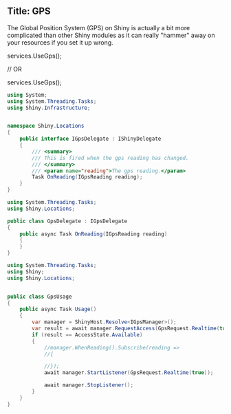Title: GPS
---

The Global Position System (GPS) on Shiny is actually a bit more complicated than other Shiny modules as it can really "hammer" away on your resources if you set it up wrong.

<?! PackageInfo "Shiny.Locations" "Shiny.Locations.IGpsManager" /?>

<?! Startup ?>
services.UseGps();

// OR

services.UseGps<GpsDelegate>();
<?!/ Startup ?>

```cs
using System;
using System.Threading.Tasks;
using Shiny.Infrastructure;


namespace Shiny.Locations
{
    public interface IGpsDelegate : IShinyDelegate
    {
        /// <summary>
        /// This is fired when the gps reading has changed. 
        /// </summary>
        /// <param name="reading">The gps reading.</param>
        Task OnReading(IGpsReading reading);
    }
}

```


```cs
using System.Threading.Tasks;
using Shiny.Locations;

public class GpsDelegate : IGpsDelegate
{
    public async Task OnReading(IGpsReading reading)
    {
    }
}
```

```cs
using System.Threading.Tasks;
using Shiny;
using Shiny.Locations;


public class GpsUsage
{
    public async Task Usage()
    {
        var manager = ShinyHost.Resolve<IGpsManager>();
        var result = await manager.RequestAccess(GpsRequest.Realtime(true));
        if (result == AccessState.Available)
        {
            //manager.WhenReading().Subscribe(reading =>
            //{

            //});
            await manager.StartListener(GpsRequest.Realtime(true));

            await manager.StopListener();
        }
    }
}
```
